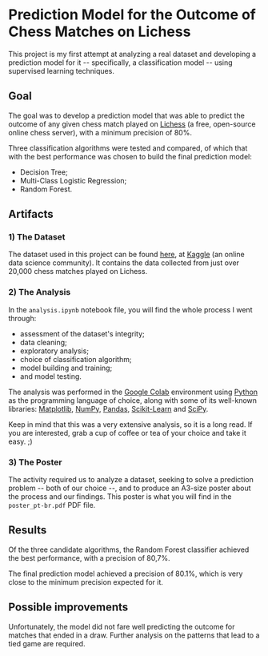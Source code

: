 # Prediction Model for the Outcome of Chess Matches on Lichess

This project is my first attempt at analyzing a real dataset and developing a prediction model for it -- specifically, a classification model -- using supervised learning techniques.

## Goal

The goal was to develop a prediction model that was able to predict the outcome of any given chess match played on [Lichess](https://lichess.org/) (a free, open-source online chess server), with a minimum precision of 80%.

Three classification algorithms were tested and compared, of which that with the best performance was chosen to build the final prediction model:

- Decision Tree;
- Multi-Class Logistic Regression;
- Random Forest.

## Artifacts

### 1) The Dataset

The dataset used in this project can be found [here](https://www.kaggle.com/datasnaek/chess), at [Kaggle](https://www.kaggle.com/) (an online data science community). It contains the data collected from just over 20,000 chess matches played on Lichess.

### 2) The Analysis

In the `analysis.ipynb` notebook file, you will find the whole process I went through:

- assessment of the dataset's integrity;
- data cleaning;
- exploratory analysis;
- choice of classification algorithm;
- model building and training;
- and model testing.

The analysis was performed in the [Google Colab](https://colab.research.google.com/) environment using [Python](https://www.python.org/) as the programming language of choice, along with some of its well-known libraries: [Matplotlib](https://matplotlib.org/), [NumPy](https://numpy.org/), [Pandas](https://pandas.pydata.org/), [Scikit-Learn](https://scikit-learn.org/) and [SciPy](https://www.scipy.org/).

Keep in mind that this was a very extensive analysis, so it is a long read. If you are interested, grab a cup of coffee or tea of your choice and take it easy. ;)

### 3) The Poster

The activity required us to analyze a dataset, seeking to solve a prediction problem -- both of our choice --, and to produce an A3-size poster about the process and our findings. This poster is what you will find in the `poster_pt-br.pdf` PDF file.

## Results

Of the three candidate algorithms, the Random Forest classifier achieved the best performance, with a precision of 80,7%.

The final prediction model achieved a precision of 80.1%, which is very close to the minimum precision expected for it.

## Possible improvements

Unfortunately, the model did not fare well predicting the outcome for matches that ended in a draw. Further analysis on the patterns that lead to a tied game are required.
